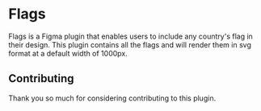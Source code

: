 # Flags

Flags is a Figma plugin that enables users to include any country's flag in their design. This plugin contains all the flags and will render them in svg format at a default width of 1000px.

## Contributing

Thank you so much for considering contributing to this plugin.
